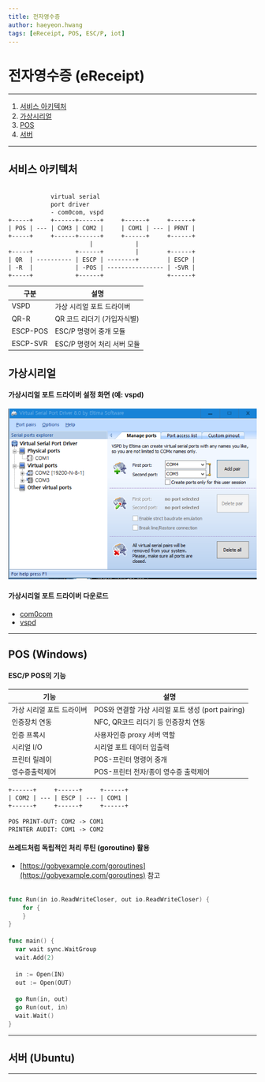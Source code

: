 ```yaml
---
title: 전자영수증 
author: haeyeon.hwang
tags: [eReceipt, POS, ESC/P, iot]
---
```


# 전자영수증 (eReceipt)
---

1. [서비스 아키텍처](#서비스-아키텍처) 
2. [가상시리얼](#가상시리얼) 
3. [POS](#pos-windows) 
4. [서버](#서버-ubuntu) 

---

## 서비스 아키텍처

~~~console

            virtual serial
            port driver
            - com0com, vspd
+-----+     +------+------+     +------+     +------+
| POS | --- | COM3 | COM2 |     | COM1 | --- | PRNT |
+-----+     +------+------+     +------+     +------+
                       |            |
+-----+            +------+         |        +------+
| QR  | ---------- | ESCP | --------+        | ESCP |
| -R  |            | -POS | ---------------- | -SVR |
+-----+            +------+                  +------+

~~~

구분|설명
--|--
VSPD|가상 시리얼 포트 드라이버
QR-R|QR 코드 리더기 (가입자식별)
ESCP-POS|ESC/P 명령어 중개 모듈
ESCP-SVR|ESC/P 명령어 처리 서버 모듈|

## 가상시리얼

#### 가상시리얼 포트 드라이버 설정 화면 (예: vspd)
![](images/vspd.png)

#### 가상시리얼 포트 드라이버 다운로드
- [com0com](http://com0com.sourceforge.net/)
- [vspd](https://www.eltima.com/vspd-post-download.html)

---

## POS (Windows)

#### ESC/P POS의 기능
기능|설명
--|--
가상 시리얼 포트 드라이버|POS와 연결할 가상 시리얼 포트 생성 (port pairing)
인증장치 연동|NFC, QR코드 리더기 등 인증장치 연동
인증 프록시|사용자인증 proxy 서버 역할
시리얼 I/O|시리얼 포트 데이터 입출력
프린터 릴레이|POS-프린터 명령어 중개
영수증출력제어|POS-프린터 전자/종이 영수증 출력제어

~~~console
+------+     +------+     +------+
| COM2 | --- | ESCP | --- | COM1 |
+------+     +------+     +------+ 

POS PRINT-OUT: COM2 -> COM1
PRINTER AUDIT: COM1 -> COM2
~~~

#### 쓰레드처럼 독립적인 처리 루틴 (goroutine) 활용 
- [https://gobyexample.com/goroutines](https://gobyexample.com/goroutines) 참고

~~~go

func Run(in io.ReadWriteCloser, out io.ReadWriteCloser) {
	for {
    }
}

func main() {
  var wait sync.WaitGroup
  wait.Add(2)

  in := Open(IN)
  out := Open(OUT)

  go Run(in, out)
  go Run(out, in)
  wait.Wait()
}

~~~

---

## 서버 (Ubuntu)

---